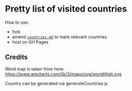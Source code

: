 # Pretty list of visited countries

How to use:
- fork
- amend [`countries.md`](https://github.com/aslushnikov/been/blob/master/countries.md) to mark relevant countries
- host on GH Pages


## Credits

Word map is taken from here: https://www.amcharts.com/lib/3/maps/svg/worldHigh.svg

Country can be generated via generateCountries.js